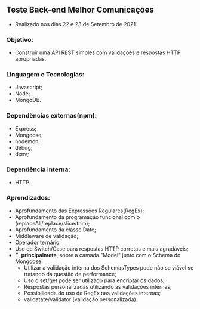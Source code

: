 ## Teste Back-end Melhor Comunicações
- Realizado nos dias 22 e 23 de Setembro de 2021.

### Objetivo:
- Construir uma API REST simples com validações e respostas HTTP apropriadas.

### Linguagem e Tecnologias:
- Javascript;
- Node;
- MongoDB.

### Dependências externas(npm):
- Express;
- Mongoose;
- nodemon;
- debug;
- denv;

### Dependência interna:
- HTTP.

### Aprendizados:
- Aprofundamento das Expressões Regulares(RegEx);
- Aprofundamento da programação funcional com o (replaceAll/replace/slice/trim);
- Aprofundamento da classe Date;
- Middleware de validação;
- Operador ternário;
- Uso de Switch/Case para respostas HTTP corretas e mais agradáveis;
- E, <strong>principalmete</strong>, sobre a camada "Model" junto com o Schema do Mongoose:
  - Utilizar a validação interna dos SchemasTypes pode não se viável se tratando da questão de performance;
  - Uso o set/get pode ser utilizado para encriptar os dados; 
  - Respostas personalizadas utilizando as validações internas;
  - Possibilidade do uso de RegEx nas validações internas;
  - validatate/validator (validação personalizada).
